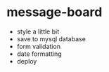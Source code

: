 # message-board

- style a little bit
- save to mysql database
- form validation
- date formatting
- deploy
